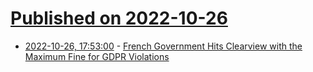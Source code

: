 # [Published on 2022-10-26](index.md)

* [2022-10-26, 17:53:00](https://soylentnews.org/article.pl?sid=22/10/25/1816231&from=rss) - [French Government Hits Clearview with the Maximum Fine for GDPR Violations](https://soylentnews.org/article.pl?sid=22/10/25/1816231&from=rss)
